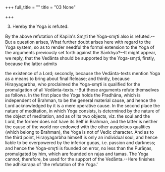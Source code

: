 +++
full_title = ""
title = "03 None"

+++


3. Hereby the Yoga is refuted.

By the above refutation of Kapila's Smr̥ti the Yoga-smr̥ti also is refuted.--But a question arises, What further doubt arises here with regard to the Yoga system, so as to render needful the formal extension to the Yoga of the arguments previously set forth against the Sānkhya?--It might appear, we reply, that the Vedānta should be supported by the Yoga-smr̥ti, firstly, because the latter admits

the existence of a Lord; secondly, because the Vedānta-texts mention Yoga as a means to bring about final Release; and thirdly, because Hiraṇyagarbha, who proclaimed the Yoga-smr̥ti is qualified for the promulgation of all Vedānta-texts.--But these arguments refute themselves as follows. In the first place the Yoga holds the Pradhāna, which is independent of Brahman, to be the general material cause, and hence the Lord acknowledged by it is a mere operative cause. In the second place the nature of meditation, in which Yoga consists, is determined by the nature of the object of meditation, and as of its two objects, viz. the soul and the Lord, the former does not have its Self in Brahman, and the latter is neither the cause of the world nor endowed with the other auspicious qualities (which belong to Brahman), the Yoga is not of Vedic character. And as to the third point, Hiraṇyagarbha himself is only an individual soul, and hence liable to be overpowered by the inferior guṇas, i.e. passion and darkness; and hence the Yoga-smr̥ti is founded on error, no less than the Purāṇas, promulgated by him, which are founded on rajas and tamas. The Yoga cannot, therefore, be used for the support of the Vedānta.--Here finishes the adhikaraṇa of 'the refutation of the Yoga.'

